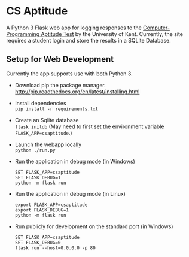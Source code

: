 CS Aptitude
================

A Python 3 Flask web app for logging responses to the [Computer-Programming Aptitude Test](https://www.kent.ac.uk/ces/tests/computer-test.html) by the University of Kent. Currently, the site requires a student login and store the results in a SQLite Database.

## Setup for Web Development

Currently the app supports use with both Python 3.

* Download pip the package manager.  
  http://pip.readthedocs.org/en/latest/installing.html

* Install dependencies  
  `pip install -r requirements.txt`

* Create an Sqlite database  
  `flask initdb` (May need to first set the environment variable `FLASK_APP=csaptitude`.)

* Launch the webapp locally  
  `python ./run.py`

* Run the application in debug mode (in Windows)  
  ```batch
  SET FLASK_APP=csaptitude
  SET FLASK_DEBUG=1
  python -m flask run
  ```

* Run the application in debug mode (in Linux)  
  ```shell
  export FLASK_APP=csaptitude
  export FLASK_DEBUG=1
  python -m flask run
  ```

* Run publicly for development on the standard port (in Windows)  
  ```batch
  SET FLASK_APP=csaptitude
  SET FLASK_DEBUG=0
  flask run --host=0.0.0.0 -p 80
  ```